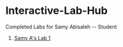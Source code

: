 # Interactive-Lab-Hub

Completed Labs for Samy Abisaleh -- Student

1. [Samy A's Lab 1](https://github.com/SamyAbisaleh/Interactive-Lab-Hub/tree/master/Lab%201)

